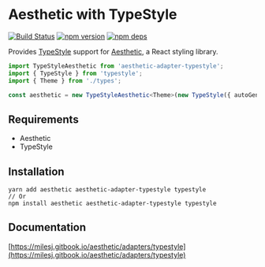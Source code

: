 # Aesthetic with TypeStyle

[![Build Status](https://travis-ci.org/milesj/aesthetic.svg?branch=master)](https://travis-ci.org/milesj/aesthetic)
[![npm version](https://badge.fury.io/js/aesthetic-adapter-typestyle.svg)](https://www.npmjs.com/package/aesthetic-adapter-typestyle)
[![npm deps](https://david-dm.org/milesj/aesthetic.svg?path=packages/adapter-typestyle)](https://www.npmjs.com/package/aesthetic-adapter-typestyle)

Provides [TypeStyle](https://github.com/threepointone/typestyle) support for
[Aesthetic](https://github.com/milesj/aesthetic), a React styling library.

```ts
import TypeStyleAesthetic from 'aesthetic-adapter-typestyle';
import { TypeStyle } from 'typestyle';
import { Theme } from './types';

const aesthetic = new TypeStyleAesthetic<Theme>(new TypeStyle({ autoGenerateTag: true }), options);
```

## Requirements

- Aesthetic
- TypeStyle

## Installation

```
yarn add aesthetic aesthetic-adapter-typestyle typestyle
// Or
npm install aesthetic aesthetic-adapter-typestyle typestyle
```

## Documentation

[https://milesj.gitbook.io/aesthetic/adapters/typestyle](https://milesj.gitbook.io/aesthetic/adapters/typestyle)
